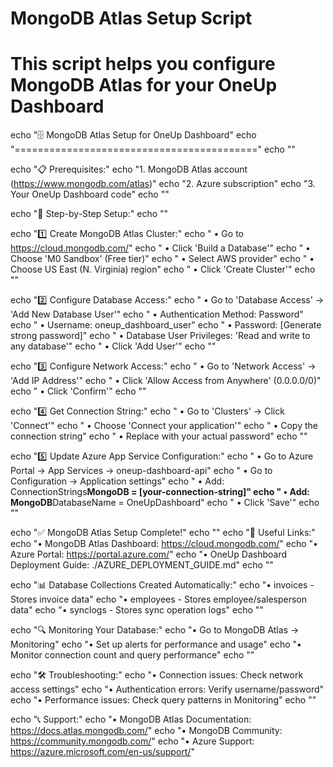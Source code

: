 # MongoDB Atlas Setup Script

# This script helps you configure MongoDB Atlas for your OneUp Dashboard

echo "🗄️ MongoDB Atlas Setup for OneUp Dashboard"
echo "=========================================="
echo ""

echo "📋 Prerequisites:"
echo "1. MongoDB Atlas account (https://www.mongodb.com/atlas)"
echo "2. Azure subscription"
echo "3. Your OneUp Dashboard code"
echo ""

echo "🚀 Step-by-Step Setup:"
echo ""

echo "1️⃣ Create MongoDB Atlas Cluster:"
echo " • Go to https://cloud.mongodb.com/"
echo " • Click 'Build a Database'"
echo " • Choose 'M0 Sandbox' (Free tier)"
echo " • Select AWS provider"
echo " • Choose US East (N. Virginia) region"
echo " • Click 'Create Cluster'"
echo ""

echo "2️⃣ Configure Database Access:"
echo " • Go to 'Database Access' → 'Add New Database User'"
echo " • Authentication Method: Password"
echo " • Username: oneup_dashboard_user"
echo " • Password: [Generate strong password]"
echo " • Database User Privileges: 'Read and write to any database'"
echo " • Click 'Add User'"
echo ""

echo "3️⃣ Configure Network Access:"
echo " • Go to 'Network Access' → 'Add IP Address'"
echo " • Click 'Allow Access from Anywhere' (0.0.0.0/0)"
echo " • Click 'Confirm'"
echo ""

echo "4️⃣ Get Connection String:"
echo " • Go to 'Clusters' → Click 'Connect'"
echo " • Choose 'Connect your application'"
echo " • Copy the connection string"
echo " • Replace <password> with your actual password"
echo ""

echo "5️⃣ Update Azure App Service Configuration:"
echo " • Go to Azure Portal → App Services → oneup-dashboard-api"
echo " • Go to Configuration → Application settings"
echo " • Add: ConnectionStrings**MongoDB = [your-connection-string]"
echo " • Add: MongoDB**DatabaseName = OneUpDashboard"
echo " • Click 'Save'"
echo ""

echo "✅ MongoDB Atlas Setup Complete!"
echo ""
echo "🔗 Useful Links:"
echo "• MongoDB Atlas Dashboard: https://cloud.mongodb.com/"
echo "• Azure Portal: https://portal.azure.com/"
echo "• OneUp Dashboard Deployment Guide: ./AZURE_DEPLOYMENT_GUIDE.md"
echo ""

echo "📊 Database Collections Created Automatically:"
echo "• invoices - Stores invoice data"
echo "• employees - Stores employee/salesperson data"
echo "• synclogs - Stores sync operation logs"
echo ""

echo "🔍 Monitoring Your Database:"
echo "• Go to MongoDB Atlas → Monitoring"
echo "• Set up alerts for performance and usage"
echo "• Monitor connection count and query performance"
echo ""

echo "🛠️ Troubleshooting:"
echo "• Connection issues: Check network access settings"
echo "• Authentication errors: Verify username/password"
echo "• Performance issues: Check query patterns in Monitoring"
echo ""

echo "📞 Support:"
echo "• MongoDB Atlas Documentation: https://docs.atlas.mongodb.com/"
echo "• MongoDB Community: https://community.mongodb.com/"
echo "• Azure Support: https://azure.microsoft.com/en-us/support/"
